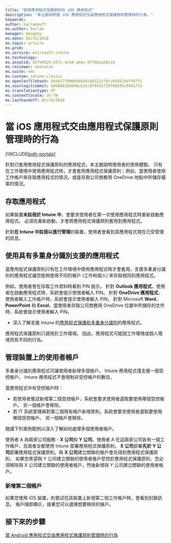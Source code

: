 ```yaml
---
title: "使用應用程式保護原則的 iOS 應用程式"
description: "本主題說明當 iOS 應用程式交由應用程式保護原則管理時的行為。"
keywords: 
author: barlanmsft
ms.author: barlan
manager: dougeby
ms.date: 02/15/2018
ms.topic: article
ms.prod: 
ms.service: microsoft-intune
ms.technology: 
ms.assetid: b57e6525-b57c-4cb4-a84c-9f70ba1e8e19
ms.reviewer: andcerat
ms.suite: ems
ms.custom: intune-classic
ms.openlocfilehash: 0a9d17f8066ddd16c06322cf9cc64457daff87f1
ms.sourcegitcommit: 6d69403266dbcb31c879432719798935c94917fa
ms.translationtype: HT
ms.contentlocale: zh-TW
ms.lasthandoff: 02/19/2018
---
```

# <a name="what-to-expect-when-your-ios-app-is-managed-by-app-protection-policies"></a>當 iOS 應用程式交由應用程式保護原則管理時的行為

[!INCLUDE[both-portals](./includes/note-for-both-portals.md)]

 針對已套用應用程式保護原則的應用程式，本主題說明使用者的使用體驗。 只有在工作環境中使用應用程式時，才會套用應用程式保護原則；例如，當使用者使用工作帳戶來存取應用程式的情況，或是存取公司商務用 OneDrive 地點中所儲存檔案的情況。

##  <a name="access-apps"></a>存取應用程式

如果裝置**未註冊於 Intune 中**，會要求使用者在第一次使用應用程式時重新啟動應用程式。 必須先重新啟動，才會將應用程式保護原則套用到應用程式。

<!--- The following screenshot from the Skype app illustrates this restart request: --->


<!---  ![Screenshot of the iOS device showing PIN prompt](../media/appmanagement/iOS_AppPINPrompt.png) --->

針對**在 Intune 中註冊以進行管理**的裝置，使用者會看到其應用程式現在已受管理的訊息。

##  <a name="use-apps-with-multi-identity-support"></a>使用具有多重身分識別支援的應用程式

當應用程式保護原則只有在工作環境中使用應用程式時才會套用，支援多重身分識別的應用程式讓您能夠使用不同的帳戶 (工作和個人) 來存取相同的應用程式。  

例如，使用者會在存取工作資料時看到 PIN 提示。 針對 **Outlook 應用程式**，使用者在啟動應用程式時，系統會提示使用者輸入 PIN。 針對 **OneDrive 應用程式**，使用者輸入工作帳戶時，系統會提示使用者輸入 PIN。  針對 Microsoft **Word**、**PowerPoint** 和 **Excel**，當使用者存取公司商務用 OneDrive 位置中所儲存的文件時，系統會提示使用者輸入 PIN。

- 深入了解支援 Intune 的[應用程式保護和多重身分識別](https://www.microsoft.com/cloud-platform/microsoft-intune-apps)的應用程式。

應用程式保護原則只適用於工作環境。 因此，應用程式可能因工作環境或個人環境而有不同的行為。

##  <a name="manage-user-accounts-on-the-device"></a>管理裝置上的使用者帳戶

多重身分識別應用程式可讓使用者新增多個帳戶。  Intune 應用程式僅支援一個受控帳戶。  Intune 應用程式不會限制非受控帳戶的數目。

當應用程式中有受控帳戶時：
*   若使用者嘗試新增第二個受控帳戶，系統會要求使用者選取要使用哪個受控帳戶。  另一個帳戶會移除。
*   若 IT 系統管理員對第二個現有帳戶新增原則，系統會要求使用者選取要使用哪個受控帳戶。  另一個帳戶會移除。

閱讀下列案例範例以深入了解如何處理多個使用者帳戶。

使用者 A 為兩家公司服務 - **X 公司**和 **Y 公司**。使用者 A 在這兩家公司各有一個工作帳戶，且兩者全都使用 Intune 部署應用程式保護原則。 **X 公司**部署**先於** **Y 公司**部署應用程式保護原則。與 **X 公司**建立關聯的帳戶會先得到應用程式保護原則。 如果您希望與 Y 公司建立關聯的使用者帳戶受控於應用程式保護原則，您必須移除與 X 公司建立關聯的使用者帳戶，然後新增與 Y 公司建立關聯的使用者帳戶。

### <a name="add-a-second-account"></a>新增第二個帳戶

如果您使用 iOS 裝置，則嘗試在該裝置上新增第二個工作帳戶時，會看到封鎖訊息。 帳戶隨即顯示，接著您可以選擇想要移除的帳戶。

## <a name="next-steps"></a>接下來的步驟
[當 Android 應用程式交由應用程式保護原則管理時的行為](end-user-mam-apps-android.md)
